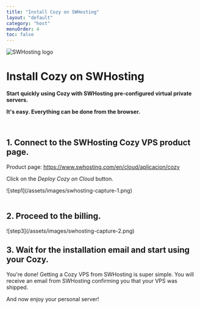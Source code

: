 ```yaml
---
title: "Install Cozy on SWHosting"
layout: "default"
category: "host"
menuOrder: 4
toc: false
---
```



<div class="install-inner-logo">
<img alt="SWHosting logo" src="/assets/images/host/swhosting-logo.svg">
</div>

# Install Cozy on SWHosting

**Start quickly using Cozy with SWHosting pre-configured virtual private servers.**

**It's easy. Everything can be done from the browser.**

<br>

## 1. Connect to the SWHosting Cozy VPS product page.

Product page: https://www.swhosting.com/en/cloud/aplicacion/cozy

Click on the *Deploy Cozy on Cloud* button.

<div>
![step1](/assets/images/swhosting-capture-1.png)
</div>


<br>

## 2. Proceed to the billing.

<div>
![step3](/assets/images/swhosting-capture-2.png)
</div>

## 3. Wait for the installation email and start using your Cozy.

You're done! Getting a Cozy VPS from SWHosting is super simple.
You will receive an email from SWHosting confirming you that your VPS was shipped.

And now enjoy your personal server!

